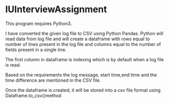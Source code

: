 # IUInterviewAssignment
This program requires Python3.

I have converted the given log file to CSV using Python Pandas. Python will read data from log file and will create a dataframe with rows equal to number of lines
present in the log file and columns equal to the number of fields present in a single line.

The first column in dataframe is indexing which is by default when a log file is read.

Based on the requirements the log message, start time,end time and the time difference are mentioned in the CSV file.

Once the dataframe is created, it will be stored into a csv file format using Dataframe.to_csv()method
